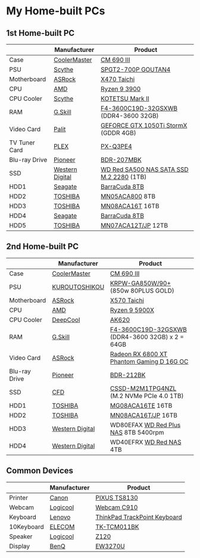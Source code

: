 # My Home-built PCs
## 1st Home-built PC
|               |Manufacturer                                      |Product                                                                                                                            |
|---------------|--------------------------------------------------|-----------------------------------------------------------------------------------------------------------------------------------|
|Case           |[CoolerMaster](https://www.coolermaster.com/)     |[CM 690 III](https://www.coolermaster.com/catalog/legacy-products/cases/cm693/)                                                    |
|PSU            |[Scythe](https://www.scythe.co.jp/)               |[SPGT2-700P GOUTAN4](https://www.scythe.co.jp/product/power/spgt4)                                                                 |
|Motherboard    |[ASRock](https://www.asrock.com/)                 |[X470 Taichi](https://www.asrock.com/mb/AMD/X470%20Taichi/)                                                                        |
|CPU            |[AMD](https://www.amd.com/)                       |[Ryzen 9 3900](https://www.amd.com/en/product/8931)                                                                                |
|CPU Cooler     |[Scythe](https://www.scythe.co.jp/)               |[KOTETSU Mark II](https://www.scythe.co.jp/product/cpu-cooler/air-cooling/midrange/scktt-2100)                                     |
|RAM            |[G.Skill](https://www.gskill.com/)                |[F4-3600C19D-32GSXWB](https://www.gskill.com/product/165/169/1536045873/F4-3600C19D-32GSXWB) (DDR4-3600 32GB)                      |
|Video Card     |[Palit](https://www.palit.com/)                   |[GEFORCE GTX 1050Ti StormX](https://www.palit.com/palit/vgapro.php?id=2719&lang=en) (GDDR 4GB)                                     |
|TV Tuner Card  |[PLEX](http://www.plex-net.co.jp/)                |[PX-Q3PE4](http://www.plex-net.co.jp/product/px-q3pe4/)                                                                            |
|Blu-ray Drive  |[Pioneer](https://global.pioneer/en/)             |[BDR-207MBK](https://www.pioneerelectronics.com/PUSA/Computer/Computer+Drives/BDR-207MBK)                                          |
|SSD            |[Western Digital](https://www.westerndigital.com/)|[WD Red SA500 NAS SATA SSD M.2 2280](https://www.westerndigital.com/products/internal-drives/wd-red-sata-m-2-ssd#WDS100T1R0B) (1TB)|
|HDD1           |[Seagate](https://www.seagate.com/)               |[BarraCuda 8TB](https://www.seagate.com/products/hard-drives/barracuda-hard-drive/)                                                |
|HDD2           |[TOSHIBA](https://www.global.toshiba/ww/top.html) |[MN05ACA800](https://toshiba.semicon-storage.com/ap-en/storage/product/internal-specialty/nas/articles/mn-series.html) 8TB         |
|HDD3           |[TOSHIBA](https://www.global.toshiba/ww/top.html) |[MN08ACA16T](https://toshiba.semicon-storage.com/ap-en/storage/product/internal-specialty/nas/articles/mn-series.html) 16TB        |
|HDD4           |[Seagate](https://www.seagate.com/)               |[BarraCuda 8TB](https://www.seagate.com/products/hard-drives/barracuda-hard-drive/)                                                |
|HDD5           |[TOSHIBA](https://www.global.toshiba/ww/top.html) |[MN07ACA12T/JP](https://toshiba.semicon-storage.com/ap-en/storage/product/internal-specialty/nas/articles/mn-series.html) 12TB     |

## 2nd Home-built PC
|               |Manufacturer                                      |Product                                                                                                                                        |
|---------------|--------------------------------------------------|-----------------------------------------------------------------------------------------------------------------------------------------------|
|Case           |[CoolerMaster](https://www.coolermaster.com/)     |[CM 690 III](https://www.coolermaster.com/catalog/legacy-products/cases/cm693/)                                                                |
|PSU            |[KUROUTOSHIKOU](https://www.kuroutoshikou.com/)   |[KRPW-GA850W/90+](https://www.kuroutoshikou.com/product/detail/krpw-ga850w-90-.html) (850w 80PLUS GOLD)                                        |
|Motherboard    |[ASRock](https://www.asrock.com/)                 |[X570 Taichi](https://www.asrock.com/mb/AMD/X570%20Taichi/)                                                                                    |
|CPU            |[AMD](https://www.amd.com/)                       |[Ryzen 9 5900X](https://www.amd.com/en/products/cpu/amd-ryzen-9-5900x)                                                                         |
|CPU Cooler     |[DeepCool](https://www.deepcool.com/)             |[AK620](https://www.deepcool.com/products/Cooling/cpuaircoolers/AK620-High-Performance-CPU-Cooler-1700-AM5/2021/13067.shtml)                   |
|RAM            |[G.Skill](https://www.gskill.com/)                |[F4-3600C19D-32GSXWB](https://www.gskill.com/product/165/169/1536045873/F4-3600C19D-32GSXWB) (DDR4-3600 32GB) x 2 = 64GB                       |
|Video Card     |[ASRock](https://www.asrock.com/)                 |[Radeon RX 6800 XT Phantom Gaming D 16G OC](https://pg.asrock.com/Graphics-Card/AMD/Radeon%20RX%206800%20XT%20Phantom%20Gaming%20D%2016G%20OC/)|
|Blu-ray Drive  |[Pioneer](https://global.pioneer/en/)             |[BDR-212BK](http://www.st-trade.co.jp/product/spec-bdr212bk.html)                                                                              |
|SSD            |[CFD](https://www.cfd.co.jp/)                     |[CSSD-M2M1TPG4NZL](https://www.cfd.co.jp/consumer/product/detail/cssd-m2m1tpg4nzl.html) (M.2 NVMe PCIe 4.0 1TB)                                |
|HDD1           |[TOSHIBA](https://www.global.toshiba/ww/top.html) |[MG08ACA16TE](https://toshiba.semicon-storage.com/ap-en/storage/product/data-center-enterprise/cloud-scale-capacity/articles/mg08.html) 16TB   |
|HDD2           |[TOSHIBA](https://www.global.toshiba/ww/top.html) |[MN08ACA16T/JP](https://toshiba.semicon-storage.com/ap-en/storage/product/internal-specialty/nas/articles/mn-series.html) 16TB                 |
|HDD3           |[Western Digital](https://www.westerndigital.com/)|WD80EFAX [WD Red Plus NAS](https://www.westerndigital.com/products/internal-drives/wd-red-plus-sata-3-5-hdd#WD80EFZZ) 8TB 5400rpm              |
|HDD4           |[Western Digital](https://www.westerndigital.com/)|WD40EFRX [WD Red NAS](https://www.westerndigital.com/products/internal-drives/wd-red-sata-hdd#WD40EFAX) 4TB                                    |

## Common Devices
|               |Manufacturer                           |Product                                                                                                                                                    |
|---------------|---------------------------------------|-----------------------------------------------------------------------------------------------------------------------------------------------------------|
|Printer        |[Canon](https://global.canon/en/)      |[PIXUS TS8130](https://faq.canon.jp/app/answers/detail/a_id/92255/)                                                                                        |
|Webcam         |[Logicool](https://www.logicool.co.jp/)|[Webcam C910](https://support.logi.com/hc/ja/articles/360025264994)                                                                                        |
|Keyboard       |[Lenovo](https://www.lenovo.com/)      |[ThinkPad TrackPoint Keyboard](https://www.lenovo.com/jp/ja/p/accessories-and-software/keyboards-and-mice/keyboards/0b47208)                               |
|10Keyboard     |[ELECOM](https://www.elecom.co.jp/)    |[TK-TCM011BK](https://www.elecom.co.jp/products/TK-TCM011BK.html)                                                                                          |
|Speaker        |[Logicool](https://www.logicool.co.jp/)|[Z120](https://www.logicool.co.jp/ja-jp/products/speakers/z120-compact-usb-speakers.980-000515.html)                                                       |
|Display        |[BenQ](https://www.benq.com/)          |[EW3270U](https://www.benq.com/ja-jp/monitor/entertainment/ew3270u.html)                                                                                   |
